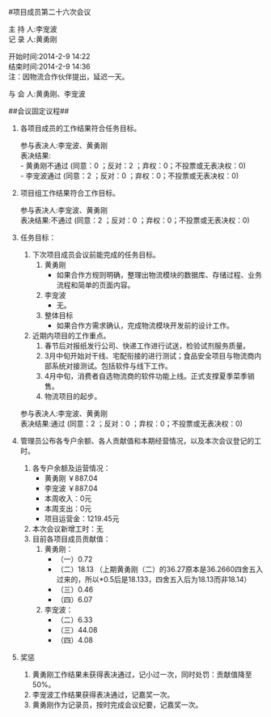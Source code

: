 #项目成员第二十六次会议

主 持 人:李宠波    
记 录 人:黄勇刚   

开始时间:2014-2-9 14:22  
结束时间:2014-2-9 14:36  
注：因物流合作伙伴提出，延迟一天。    

与 会 人:黄勇刚、李宠波  

##会议固定议程##
1. 各项目成员的工作结果符合任务目标。

	参与表决人:李宠波、黄勇刚  
	表决结果:  
		- 黄勇刚不通过 (同意：0 ；反对：2 ；弃权：0；不投票或无表决权：0)  
		- 李宠波通过 (同意：2 ；反对：0 ；弃权：0；不投票或无表决权：0)  
	 
2. 项目组工作结果符合工作目标。

	参与表决人:李宠波、黄勇刚  
	表决结果:不通过 (同意：2 ；反对：0 ；弃权：0；不投票或无表决权：0)  

3. 任务目标：
	1. 下次项目成员会议前能完成的任务目标。
		1. 黄勇刚
			- 如果合作方规则明确，整理出物流模块的数据库、存储过程、业务流程和简单的页面内容。
		2. 李宠波
			- 无。
		3. 整体目标
			- 如果合作方需求确认，完成物流模块开发前的设计工作。  
	2. 近期内项目的工作重点。
		1. 春节后对报纸发行公司、快递工作进行试送，检验试剂服务质量。
		2. 3月中旬开始对干线、宅配衔接的进行测试；食品安全项目与物流商内部系统对接测试。包括软件与线下工作。
		3. 4月中旬，消费者自选物流商的软件功能上线。正式支撑夏季菜季销售。
		4. 物流项目的起步。

	参与表决人:李宠波、黄勇刚  
	表决结果:通过 (同意：2 ；反对：0 ；弃权：0；不投票或无表决权：0)  

5. 管理员公布各专户余额、各人贡献值和本期经营情况，以及本次会议登记的工时。
	1. 各专户余额及运营情况：
		- 黄勇刚 ￥887.04
		- 李宠波 ￥887.04
		- 本周收入：0元
		- 本周支出：0元
		- 项目运营金：1219.45元
	2. 本次会议新增工时：无
	3. 目前各项目成员贡献值：
		1. 黄勇刚：
			- （一）0.72
			- （二）18.13 （上期黄勇刚（二）的36.27原本是36.2660四舍五入过来的，所以*0.5后是18.133，四舍五入后为18.13而非18.14）
			- （三）0.46
			- （四）6.07
		2. 李宠波：
			- （二）6.33
			- （三）44.08
			- （四）4.08

6. 奖惩
	1. 黄勇刚工作结果未获得表决通过，记小过一次，同时处罚：贡献值降至50%。
	2. 李宠波工作结果获得表决通过，记嘉奖一次。
	3. 黄勇刚作为记录员，按时完成会议纪要，记嘉奖一次。
 